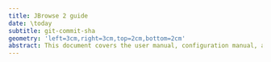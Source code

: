 ```yaml
---
title: JBrowse 2 guide
date: \today
subtitle: git-commit-sha
geometry: 'left=3cm,right=3cm,top=2cm,bottom=2cm'
abstract: This document covers the user manual, configuration manual, and developer documentation for using JBrowse 2. JBrowse 2 is a platform for genomics data visualization. JBrowse 2 is packaged as a web-app that can be setup on your server or as a executable that can be run on your desktop. It also has re-usable components that can be embedded in your web apps.
---
```

